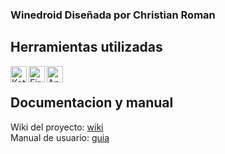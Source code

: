 ### Winedroid Diseñada por Christian Roman

## Herramientas utilizadas

[<img align="left" alt="Kotlin" width="26px" src="https://upload.wikimedia.org/wikipedia/commons/7/74/Kotlin-logo.svg" />][kotlin]
[<img align="left" alt="Firebase" width="26px" src="https://www.gstatic.com/devrel-devsite/prod/veaa02889f0c07424beaa31d9bac1e874b6464e7ed7987fde4c94a59ace9487fa/firebase/images/touchicon-180.png" />][firebase]
<img align="left" alt="Android Studio" width="26px" src="https://upload.wikimedia.org/wikipedia/commons/3/34/Android_Studio_icon.svg" />
<br />
## Documentacion y manual
Wiki del proyecto: [wiki]
<br />
Manual de usuario: [guia]

[kotlin]: https://developer.android.com/kotlin?hl=es
[firebase]: https://firebase.google.com/
[wiki]: https://github.com/MrBoosted00/ProyectoFinal/wiki
[guia]: https://mrboosted00.github.io/ProyectoFinal/
